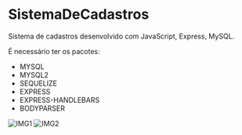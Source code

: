 # SistemaDeCadastros
Sistema de cadastros desenvolvido com JavaScript, Express, MySQL.

É necessário ter os pacotes:
- MYSQL
- MYSQL2
- SEQUELIZE
- EXPRESS
- EXPRESS-HANDLEBARS
- BODYPARSER

![IMG1](https://github.com/danielcassiano/SignUpSystem/blob/master/loginsenha2.JPG)
![IMG2](https://github.com/danielcassiano/SignUpSystem/blob/master/cadastros.JPG)
